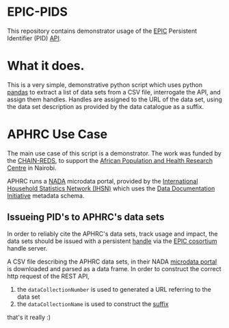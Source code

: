 EPIC-PIDS
=========

This repository contains demonstrator usage of the [EPIC](http://epic.grnet.gr/) Persistent Identifier (PID) [API](http://epic.grnet.gr/guides/api/).

# What it does.

This is a very simple, demonstrative python script which uses python [pandas](pandas.pydata.org) to extract a list of data sets from a CSV file, interrogate the API, and assign them handles. Handles are assigned to the URL of the data set, using the data set description as provided by the data catalogue as a suffix. 


# APHRC Use Case

The main use case of this script is a demonstrator. The work was funded by the  [CHAIN-REDS](http://www.chain-project), to support the [African Population and Health Research Centre](http://www.aphrc.org) in Nairobi.

APHRC runs a [NADA](http://www.ihsn.org/home/software/nada) microdata portal, provided by the [International Household Statistics Network (IHSN)](http://www.ihsn.org/home/) which uses the [ Data Documentation Initiative](http://www.ddialliance.org) metadata  schema. 

## Issueing PID's to APHRC's data sets

In order to reliably cite the APHRC's data sets, track usage and impact, the data sets should be issued with a persistent [handle](http://en.wikipedia.org/wiki/Handle_System) via the [EPIC cosortium](http://www.pidconsortium.eu/) handle server.

A CSV file describing the APHRC data sets, in their NADA [microdata portal](aphrc.org/catalog/microdata/index.php/catalog) is downloaded and parsed as a data frame. In order to construct the correct http request of the REST API, 
  1. the `dataCollectionNumber` is used to generated a URL referring to the data set
  2. the `dataCollectionName` is used to construct the [suffix](http://epic.grnet.gr/guides/glossary/)

that's it really :)
